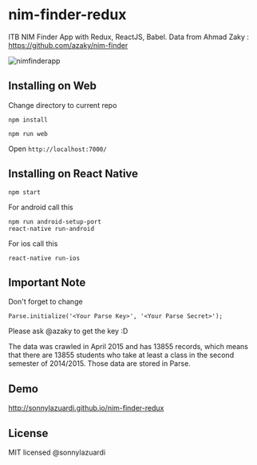 # nim-finder-redux

ITB NIM Finder App with Redux, ReactJS, Babel.
Data from Ahmad Zaky : https://github.com/azaky/nim-finder

![nimfinderapp](https://lh3.googleusercontent.com/-4BSU8hNorR0/VwdjWfjlOqI/AAAAAAAAKyI/3SlDoUOrBTMyMY3eaUvqMQFeMLwyj9-Rw/s0/blurred.png)

## Installing on Web
	
Change directory to current repo 

	npm install
    
    npm run web

Open `http://localhost:7000/`

## Installing on React Native

    npm start
    
For android call this

    npm run android-setup-port
    react-native run-android
    
For ios call this

    react-native run-ios

## Important Note

Don't forget to change

	Parse.initialize('<Your Parse Key>', '<Your Parse Secret>');

Please ask @azaky to get the key :D

The data was crawled in April 2015 and has 13855 records, which means that there are 13855 students who take at least a class in the second semester of 2014/2015. Those data are stored in Parse.

## Demo

http://sonnylazuardi.github.io/nim-finder-redux

## License

MIT licensed @sonnylazuardi
